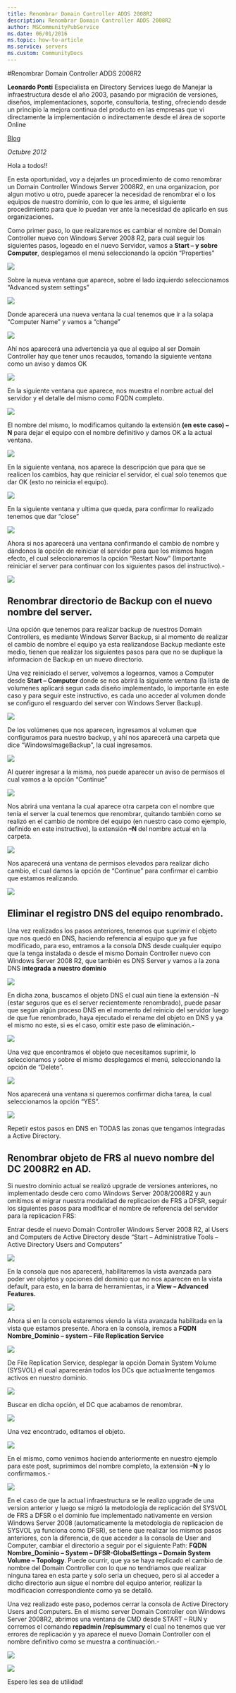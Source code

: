 ```yaml
---
title: Renombrar Domain Controller ADDS 2008R2
description: Renombrar Domain Controller ADDS 2008R2
author: MSCommunityPubService
ms.date: 06/01/2016
ms.topic: how-to-article
ms.service: servers
ms.custom: CommunityDocs
---
```






#Renombrar Domain Controller ADDS 2008R2


**Leonardo Ponti**
Especialista en Directory Services luego de Manejar la infraestructura desde el año 2003, pasando por migración de versiones, diseños, implementaciones, soporte, consultoría, testing, ofreciendo desde un principio la mejora continua del producto en las empresas que vi directamente la implementación o indirectamente desde el área de soporte Online   

[Blog](http://blogs.itpro.es/leoponti)

*Octubre 2012*


Hola a todos!!

En esta oportunidad, voy a dejarles un procedimiento de como renombrar
un Domain Controller Windows Server 2008R2, en una organizacion, por
algun motivo u otro, puede aparecer la necesidad de renombrar el o los
equipos de nuestro dominio, con lo que les arme, el siguiente
procedimiento para que lo puedan ver ante la necesidad de aplicarlo en
sus organizaciones.

Como primer paso, lo que realizaremos es cambiar el nombre del Domain
Controller nuevo con Windows Server 2008 R2, para cual seguir los
siguientes pasos, logeado en el nuevo Servidor, vamos a **Start – y
sobre Computer**, desplegamos el menú seleccionando la opción
“Properties”

![](./img/RenombrarDC2008R2/image1.png)
    

Sobre la nueva ventana que aparece, sobre el lado izquierdo
seleccionamos “Advanced system settings”

![](./img/RenombrarDC2008R2/image2.png)

Donde aparecerá una nueva ventana la cual tenemos que ir a la solapa
“Computer Name” y vamos a “change”

![](./img/RenombrarDC2008R2/image3.png)
    

Ahí nos aparecerá una advertencia ya que al equipo al ser Domain
Controller hay que tener unos recaudos, tomando la siguiente ventana
como un aviso y damos OK

![](./img/RenombrarDC2008R2/image4.png)
    

En la siguiente ventana que aparece, nos muestra el nombre actual del
servidor y el detalle del mismo como FQDN completo.


![](./img/RenombrarDC2008R2/image5.png)
    

El nombre del mismo, lo modificamos quitando la extensión **(en este
caso) –N** para dejar el equipo con el nombre definitivo y damos OK a la
actual ventana.

![](./img/RenombrarDC2008R2/image6.png)
    

En la siguiente ventana, nos aparece la descripción que para que se
realicen los cambios, hay que reiniciar el servidor, el cual solo
tenemos que dar OK (esto no reinicia el equipo).

![](./img/RenombrarDC2008R2/image7.png)
    

En la siguiente ventana y ultima que queda, para confirmar lo realizado
tenemos que dar “close”

![](./img/RenombrarDC2008R2/image8.png)
    

Ahora si nos aparecerá una ventana confirmando el cambio de nombre y
dándonos la opción de reiniciar el servidor para que los mismos hagan
efecto, el cual seleccionaremos la opción “Restart Now” (Importante
reiniciar el server para continuar con los siguientes pasos del
instructivo).-

![](./img/RenombrarDC2008R2/image9.png)

Renombrar directorio de Backup con el nuevo nombre del server.
--------------------------------------------------------------

Una opción que tenemos para realizar backup de nuestros Domain
Controllers, es mediante Windows Server Backup, si al momento de
realizar el cambio de nombre el equipo ya esta realizandose Backup
mediante este medio, tienen que realizar los siguientes pasos para que
no se duplique la informacion de Backup en un nuevo directorio.

Una vez reiniciado el server, volvemos a logearnos, vamos a Computer
desde **Start – Computer** donde se nos abrirá la siguiente ventana (la
lista de volumenes aplicará segun cada diseño implementado, lo
importante en este caso y para seguir este instructivo, es cada uno
acceder al volumen donde se configuro el resguardo del server con
Windows Server Backup).

![](./img/RenombrarDC2008R2/image10.png)
    

De los volúmenes que nos aparecen, ingresamos al volumen que
configuramos para nuestro backup, y ahí nos aparecerá una carpeta que
dice “WindowsImageBackup”, la cual ingresamos.

![](./img/RenombrarDC2008R2/image11.png)
    

Al querer ingresar a la misma, nos puede aparecer un aviso de permisos
el cual vamos a la opción “Continue”

![](./img/RenombrarDC2008R2/image12.png)
    

Nos abrirá una ventana la cual aparece otra carpeta con el nombre que
tenía el server la cual tenemos que renombrar, quitando también como se
realizó en el cambio de nombre del equipo (en nuestro caso como ejemplo,
definido en este instructivo), la extensión **–N** del nombre actual en
la carpeta.

![](./img/RenombrarDC2008R2/image13.png)
    

Nos aparecerá una ventana de permisos elevados para realizar dicho
cambio, el cual damos la opción de “Continue” para confirmar el cambio
que estamos realizando.

![](./img/RenombrarDC2008R2/image14.png)
    

Eliminar el registro DNS del equipo renombrado.
-----------------------------------------------

Una vez realizados los pasos anteriores, tenemos que suprimir el objeto
que nos quedó en DNS, haciendo referencia al equipo que ya fue
modificado, para eso, entramos a la consola DNS desde cualquier equipo
que la tenga instalada o desde el mismo Domain Controller nuevo con
Windows Server 2008 R2, que también es DNS Server y vamos a la zona DNS
**integrada a nuestro dominio**

![](./img/RenombrarDC2008R2/image15.png)
    

En dicha zona, buscamos el objeto DNS el cual aún tiene la extensión –N
(estar seguros que es el server recientemente renombrado), puede pasar
que según algún proceso DNS en el momento del reinicio del servidor
luego de que fue renombrado, haya ejecutado el rename del objeto en DNS
y ya el mismo no este, si es el caso, omitir este paso de eliminación.-

![](./img/RenombrarDC2008R2/image16.png)

Una vez que encontramos el objeto que necesitamos suprimir, lo
seleccionamos y sobre el mismo desplegamos el menú, seleccionando la
opción de “Delete”.

![](./img/RenombrarDC2008R2/image17.png)
    

Nos aparecerá una ventana si queremos confirmar dicha tarea, la cual
seleccionamos la opción “YES”.

![](./img/RenombrarDC2008R2/image18.png)
    

Repetir estos pasos en DNS en TODAS las zonas que tengamos integradas a
Active Directory.

Renombrar objeto de FRS al nuevo nombre del DC 2008R2 en AD.
------------------------------------------------------------

Si nuestro dominio actual se realizó upgrade de versiones anteriores, no
implementado desde cero como Windows Server 2008/2008R2 y aun omitimos
el migrar nuestra modalidad de replicacion de FRS a DFSR, seguir los
siguientes pasos para modificar el nombre de referencia del servidor
para la replicacion FRS:

Entrar desde el nuevo Domain Controller Windows Server 2008 R2, al Users
and Computers de Active Directory desde “Start – Administrative Tools –
Active Directory Users and Computers”

![](./img/RenombrarDC2008R2/image19.png)

En la consola que nos aparecerá, habilitaremos la vista avanzada para
poder ver objetos y opciones del dominio que no nos aparecen en la vista
default, para esto, en la barra de herramientas, ir a **View – Advanced
Features.**

![](./img/RenombrarDC2008R2/image20.png)
    

Ahora si en la consola estaremos viendo la vista avanzada habilitada en
la vista que estamos presente. Ahora en la consola, iremos a **FQDN
Nombre\_Dominio – system – File Replication Service**

![](./img/RenombrarDC2008R2/image21.png)
    

De File Replication Service, desplegar la opción Domain System Volume
(SYSVOL) el cual aparecerán todos los DCs que actualmente tengamos
activos en nuestro dominio.

![](./img/RenombrarDC2008R2/image22.png)
    

Buscar en dicha opción, el DC que acabamos de renombrar.

![](./img/RenombrarDC2008R2/image23.png)
    

Una vez encontrado, editamos el objeto.

![](./img/RenombrarDC2008R2/image24.png)
    

En el mismo, como venimos haciendo anteriormente en nuestro ejemplo para
este post, suprimimos del nombre completo, la extensión **–N** y lo
confirmamos.-

![](./img/RenombrarDC2008R2/image25.png)
    

En el caso de que la actual infraestructura se le realizo upgrade de una
version anterior y luego se migró la metodología de replicación del
SYSVOL de FRS a DFSR o el dominio fue implementado nativamente en
version Windows Server 2008 (automaticamente la metodologia de
replicacion de SYSVOL ya funciona como DFSR), se tiene que realizar los
mismos pasos anteriores, con la diferencia, de que acceder a la consola
de User and Computer, cambiar el directorio a seguir por el siguiente
Path: **FQDN Nombre\_Dominio – System – DFSR-GlobalSettings – Domain
System Volume – Topology**. Puede ocurrir, que ya se haya replicado el
cambio de nombre del Domain Controller con lo que no tendriamos que
realizar ninguna tarea en esta parte y solo seria un chequeo, pero si al
acceder a dicho directorio aun sigue el nombre del equipo anterior,
realizar la modificacion correspondiente como ya se detalló.

Una vez realizado este paso, podemos cerrar la consola de Active
Directory Users and Computers. En el mismo server Domain Controller con
Windows Server 2008R2, abrimos una ventana de CMD desde START – RUN y
corremos el comando **repadmin /replsummary** el cual no tenemos que ver
errores de replicación y ya aparece el nuevo Domain Controller con el
nombre definitivo como se muestra a continuación.-

![](./img/RenombrarDC2008R2/image26.png)
    

![](./img/RenombrarDC2008R2/image27.png)
    

Espero les sea de utilidad!


